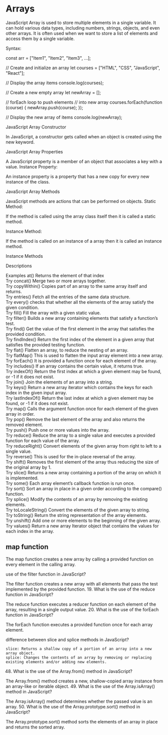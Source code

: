 # Arrays

JavaScript Array is used to store multiple elements in a single variable. It can hold various data types, including numbers, strings, objects, and even other arrays. It is often used when we want to store a list of elements and access them by a single variable.

Syntax:

const arr = ["Item1", "Item2", "Item3", ...];

// Create and initialize an array 
let courses = ["HTML", "CSS", "JavaScript", "React"]; 

// Display the array items 
console.log(courses); 

// Create a new empty array 
let newArray = []; 

// forEach loop to push elements 
// into new array 
courses.forEach(function (course) { 
	newArray.push(course); 
}); 

// Display the new array of items 
console.log(newArray); 

JavaScript Array Constructor

In JavaScript, a constructor gets called when an object is created using the new keyword.

JavaScript Array Properties

A JavaScript property is a member of an object that associates a key with a value.
Instance Property:

An instance property is a property that has a new copy for every new instance of the class.

JavaScript Array Methods

JavaScript methods are actions that can be performed on objects.
Static Method:

If the method is called using the array class itself then it is called a static method.

Instance Method:

If the method is called on an instance of a array then it is called an instance method.

Instance Methods
	

Descriptions
	

Examples
at() 	Returns the element of that index 	
Try
concat() 	Merge two or more arrays together. 	
Try
copyWithin() 	Copies part of an array to the same array itself and returns. 	
Try
entries() 	Fetch all the entries of the same data structure. 	
Try
every() 	checks that whether all the elements of the array satisfy the given condition. 	
Try
fill() 	Fill the array with a given static value. 	
Try
filter() 	Builds a new array containing elements that satisfy a function’s test. 	
Try
find() 	Get the value of the first element in the array that satisfies the provided condition. 	
Try
findIndex() 	Return the first index of the element in a given array that satisfies the provided testing function. 	
Try
flat() 	Flatten an array, to reduce the nesting of an array. 	
Try
flatMap() 	This is used to flatten the input array element into a new array. 	
Try
forEach() 	It is provided a function once for each element of the array. 	
Try
includes() 	If an array contains the certain value, it returns true. 	
Try
indexOf() 	Return the first index at which a given element may be found, or -1 if it does not exist. 	
Try
join() 	Join the elements of an array into a string. 	
Try
keys() 	Return a new array iterator which contains the keys for each index in the given input array. 	
Try
lastIndexOf() 	Return the last index at which a given element may be found, or -1 if it does not exist. 	
Try
map() 	Calls the argument function once for each element of the given array in order. 	
Try
pop() 	Remove the last element of the array and also returns the removed element. 	
Try
push() 	Push one or more values into the array. 	
Try
reduce() 	Reduce the array to a single value and executes a provided function for each value of the array. 	
Try
reduceRight() 	Convert elements of the given array from right to left to a single value. 	
Try
reverse() 	This is used for the in-place reversal of the array. 	
Try
shift() 	Removes the first element of the array thus reducing the size of the original array by 1. 	
Try
slice() 	Returns a new array containing a portion of the array on which it is implemented. 	
Try
some() 	Each array element’s callback function is run once. 	
Try
sort() 	Sort an array in place in a given order according to the compare() function. 	
Try
splice() 	Modify the contents of an array by removing the existing elements. 	
Try
toLocaleString() 	Convert the elements of the given array to string. 	
Try
toString() 	Return the string representation of the array elements. 	
Try
unshift() 	Add one or more elements to the beginning of the given array. 	
Try
values() 	Return a new array Iterator object that contains the values for each index in the array.

## map function

The map function creates a new array by calling a provided function on every element in the calling array.

use of the filter function in JavaScript?

The filter function creates a new array with all elements that pass the test implemented by the provided function.
19. What is the use of the reduce function in JavaScript?

The reduce function executes a reducer function on each element of the array, resulting in a single output value.
20. What is the use of the forEach function in JavaScript?

The forEach function executes a provided function once for each array element.

difference between slice and splice methods in JavaScript?

    slice: Returns a shallow copy of a portion of an array into a new array object.
    splice: Changes the contents of an array by removing or replacing existing elements and/or adding new elements.

48. What is the use of the Array.from() method in JavaScript?

The Array.from() method creates a new, shallow-copied array instance from an array-like or iterable object.
49. What is the use of the Array.isArray() method in JavaScript?

The Array.isArray() method determines whether the passed value is an array.
50. What is the use of the Array.prototype.sort() method in JavaScript?

The Array.prototype.sort() method sorts the elements of an array in place and returns the sorted array.
